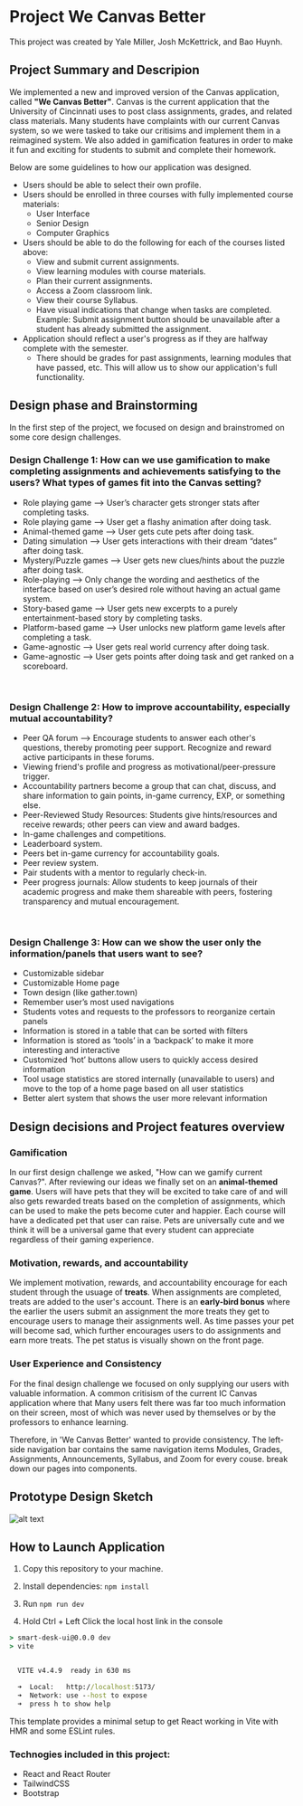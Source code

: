 # Project We Canvas Better

This project was created by Yale Miller, Josh McKettrick, and Bao Huynh.

## Project Summary and Descripion
We implemented a new and improved version of the Canvas application, called **"We Canvas Better"**. Canvas is the current application that the University of Cincinnati uses to post class assignments, grades, and related class materials. Many students have complaints with our current Canvas system, so we were tasked to take our critisims and implement them in a reimagined system. We also added in gamification features in order to make it fun and exciting for students to submit and complete their homework.

Below are some guidelines to how our application was designed.
- Users should be able to select their own profile.
- Users should be enrolled in three courses with fully implemented course materials:
   - User Interface
   - Senior Design
   - Computer Graphics
- Users should be able to do the following for each of the courses listed above:
   - View and submit current assignments.
   - View learning modules with course materials.
   - Plan their current assignments.
   - Access a Zoom classroom link.
   - View their course Syllabus.
   - Have visual indications that change when tasks are completed. Example: Submit assignment button should be unavailable after a student has already submitted the assignment.
- Application should reflect a user's progress as if they are halfway complete with the semester.
   - There should be grades for past assignments, learning modules that have passed, etc. This will allow us to show our application's full functionality.

## Design phase and Brainstorming 
In the first step of the project, we focused on design and brainstromed on some core design challenges.

### Design Challenge 1: How can we use gamification to make completing assignments and achievements satisfying to the users? What types of games fit into the Canvas setting?
- Role playing game --> User’s character gets stronger stats after completing tasks.
- Role playing game --> User get a flashy animation after doing task.
- Animal-themed game --> User gets cute pets after doing task.
- Dating simulation --> User gets interactions with their dream “dates” after doing task.
- Mystery/Puzzle games --> User gets new clues/hints about the puzzle after doing task.
- Role-playing --> Only change the wording and aesthetics of the interface based on user’s desired role without having an actual game system.
- Story-based game --> User gets new excerpts to a purely entertainment-based story by completing tasks.  
- Platform-based game --> User unlocks new platform game levels after completing a task.  
- Game-agnostic --> User gets real world currency after doing task.
- Game-agnostic --> User gets points after doing task and get ranked on a scoreboard.
<br />

### Design Challenge 2: How to improve accountability, especially mutual accountability?
- Peer QA forum --> Encourage students to answer each other's questions, thereby promoting peer support. Recognize and reward active participants in these forums.  
- Viewing friend's profile and progress as motivational/peer-pressure trigger.
- Accountability partners become a group that can chat, discuss, and share information to gain points, in-game currency, EXP, or something else.
- Peer-Reviewed Study Resources: Students give hints/resources and receive rewards; other peers can view and award badges.
- In-game challenges and competitions.
- Leaderboard system.
- Peers bet in-game currency for accountability goals.
- Peer review system.
- Pair students with a mentor to regularly check-in.
- Peer progress journals: Allow students to keep journals of their academic progress and make them shareable with peers, fostering transparency and mutual encouragement.
<br />

### Design Challenge 3: How can we show the user only the information/panels that users want to see?
- Customizable sidebar  
- Customizable Home page  
- Town design (like gather.town)  
- Remember user’s most used navigations  
- Students votes and requests to the professors to reorganize certain panels  
- Information is stored in a table that can be sorted with filters  
- Information is stored as ‘tools’ in a ‘backpack’ to make it more interesting and interactive  
- Customized ‘hot’ buttons allow users to quickly access desired information  
- Tool usage statistics are stored internally (unavailable to users) and move to the top of a home page based on all user statistics  
- Better alert system that shows the user more relevant information

## Design decisions and Project features overview

### Gamification
In our first design challenge we asked, "How can we gamify current Canvas?". After reviewing our ideas we finally set on an **animal-themed game**. Users will have pets that they will be excited to take care of and will also gets rewarded treats based on the completion of assignments, which can be used to make the pets become cuter and happier. Each course will have a dedicated pet that user can raise. Pets are universally cute and we think it will be a universal game that every student can appreciate regardless of their gaming experience.

### Motivation, rewards, and accountability

We implement motivation, rewards, and accountability encourage for each student through the usuage of **treats**. When assignments are completed, treats are added to the user's account. There is an **early-bird bonus** where the earlier the users submit an assignment the more treats they get to encourage users to manage their assignments well. As time passes your pet will become sad, which further encourages users to do assignments and earn more treats. The pet status is visually shown on the front page.


### User Experience and Consistency

For the final design challenge we focused on only supplying our users with valuable information. A common critisism of the current IC Canvas application where that Many users felt there was far too much information on their screen, most of which was never used by themselves or by the professors to enhance learning.

Therefore, in 'We Canvas Better' wanted to provide consistency. The left-side navigation bar contains the same navigation items Modules, Grades, Assignments, Announcements, Syllabus, and Zoom for every couse. break down our pages into components.

## Prototype Design Sketch
![alt text](https://github.com/mckettja/UI_Project_2/blob/main/Documentation/design_sketch.png?raw=true)

## How to Launch Application

1. Copy this repository to your machine.
   
3. Install dependencies: `npm install`

4. Run `npm run dev`

6. Hold Ctrl + Left Click the local host link in the console
```cmd
> smart-desk-ui@0.0.0 dev
> vite


  VITE v4.4.9  ready in 630 ms

  ➜  Local:   http://localhost:5173/
  ➜  Network: use --host to expose
  ➜  press h to show help
```

This template provides a minimal setup to get React working in Vite with HMR and some ESLint rules.

### Technogies included in this project:
- React and React Router
- TailwindCSS
- Bootstrap
